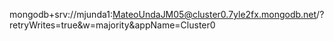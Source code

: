 mongodb+srv://mjunda1:MateoUndaJM05@cluster0.7yle2fx.mongodb.net/?retryWrites=true&w=majority&appName=Cluster0
